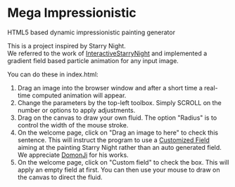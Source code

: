 # Mega Impressionistic
HTML5 based dynamic impressionistic painting generator

This is a project inspired by Starry Night.<br/>
We referred to the work of [InteractiveStarryNight](https://github.com/DomonJi/InteractiveStarryNight)
 and implemented a gradient field based particle animation for any input image.

You can do these in index.html:<br/>
1. Drag an image into the browser window and after a short time a real-time computed animation will appear.<br/>
2. Change the parameters by the top-left toolbox. Simply SCROLL on the number or options to apply adjustments.<br/>
3. Drag on the canvas to draw your own fluid. The option "Radius" is to control the width of the mouse stroke.<br/>
4. On the welcome page, click on "Drag an image to here" to check this sentence.
 This will instruct the program to use a [Customized Field](https://github.com/DomonJi/InteractiveStarryNight/blob/master/data/field.txt)
 aiming at the painting Starry Night rather than an auto generated field. We appreciate [DomonJi](https://github.com/DomonJi) for his works.<br/>
5. On the welcome page, click on "Custom field" to check the box.
 This will apply an empty field at first. You can then use your mouse to draw on the canvas to direct the fluid.<br/>
